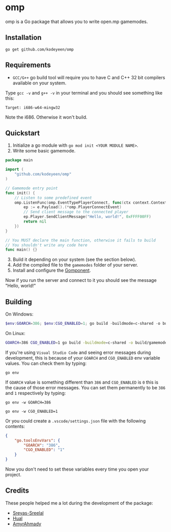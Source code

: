 # omp
omp is a Go package that allows you to write open.mp gamemodes.

## Installation

```shell
go get github.com/kodeyeen/omp
```

## Requirements

- `GCC/G++` go build tool will require you to have C and C++ 32 bit compilers available on your system.

Type `gcc -v` and `g++ -v` in your terminal and you should see something like this:

```
Target: i686-w64-mingw32
```

Note the i686. Otherwise it won't build.

## Quickstart

1. Initialize a go module with `go mod init <YOUR MODULE NAME>`.
2. Write some basic gamemode.

```go
package main

import (
	"github.com/kodeyeen/omp"
)

// Gamemode entry point
func init() {
	// Listen to some predefined event
	omp.ListenFunc(omp.EventTypePlayerConnect, func(ctx context.Context, e omp.Event) error {
		ep := e.Payload().(*omp.PlayerConnectEvent)
		// Send client message to the connected player
		ep.Player.SendClientMessage("Hello, world!", 0xFFFF00FF)
		return nil
	})
}

// You MUST declare the main function, otherwise it fails to build
// You shouldn't write any code here
func main() {}

```

3. Build it depending on your system (see the section below).
4. Add the compiled file to the `gamemodes` folder of your server.
5. Install and configure the [Gomponent](https://github.com/kodeyeen/gomponent).

Now if you run the server and connect to it you should see the message "Hello, world!"

## Building

On Windows:

```powershell
$env:GOARCH=386; $env:CGO_ENABLED=1; go build -buildmode=c-shared -o build\gamemode.dll
```

On Linux:

```bash
GOARCH=386 CGO_ENABLED=1 go build -buildmode=c-shared -o build/gamemode.so
```

If you're using `Visual Studio Code` and seeing error messages during development, this is because of your `GOARCH` and `CGO_ENABLED` env variable values.
You can check them by typing:

```shell
go env
```

If `GOARCH` value is something different than `386` and `CGO_ENABLED` is `0` this is the cause of those error messages.
You can set them permanently to be `386` and `1` respectively by typing:

```shell
go env -w GOARCH=386
```

```shell
go env -w CGO_ENABLED=1
```

Or you could create a `.vscode/settings.json` file with the following contents:

```json
{
    "go.toolsEnvVars": {
        "GOARCH": "386",
        "CGO_ENABLED": "1"
    }
}
```

Now you don't need to set these variables every time you open your project.

## Credits

These people helped me a lot during the development of the package:

* [Sreyas-Sreelal](https://github.com/Sreyas-Sreelal)
* [Hual](https://github.com/Hual)
* [AmyrAhmady](https://github.com/AmyrAhmady)
